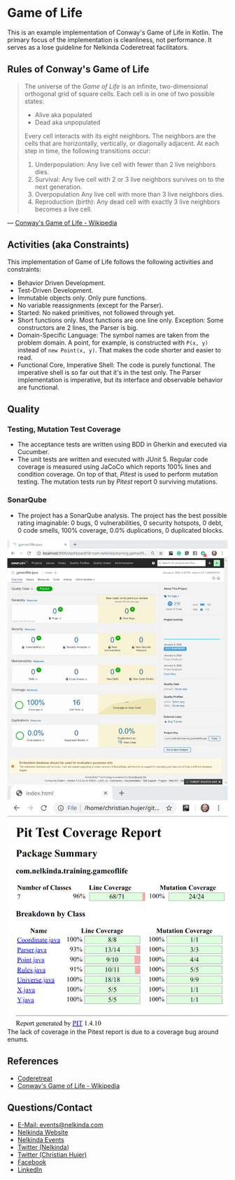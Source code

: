 # Game of Life

This is an example implementation of Conway's Game of Life in Kotlin.
The primary focus of the implementation is cleanliness, not performance.
It serves as a lose guideline for Nelkinda Coderetreat facilitators.

## Rules of Conway's Game of Life
> The universe of the _Game of Life_ is an infinite, two-dimensional orthogonal grid of square cells.
> Each cell is in one of two possible states:
> * Alive aka populated
> * Dead aka unpopulated
> 
> Every cell interacts with its eight neighbors.
> The neighbors are the cells that are horizontally, vertically, or diagonally adjacent.
> At each step in time, the following transitions occur:
> 1. Underpopulation: Any live cell with fewer than 2 live neighbors dies.
> 1. Survival: Any live cell with 2 or 3 live neighbors survives on to the next generation.
> 1. Overpopulation Any live cell with more than 3 live neighbors dies.
> 1. Reproduction (birth): Any dead cell with exactly 3 live neighbors becomes a live cell.

— [Conway's Game of Life - Wikipedia](https://en.wikipedia.org/wiki/Conway%27s_Game_of_Life)

## Activities (aka Constraints)
This implementation of Game of Life follows the following activities and constraints:
* Behavior Driven Development.
* Test-Driven Development.
* Immutable objects only.
  Only pure functions.
* No variable reassignments (except for the Parser).
* Started: No naked primitives, not followed through yet.
* Short functions only.
  Most functions are one line only.
  Exception: Some constructors are 2 lines, the Parser is big.
* Domain-Specific Language:
  The symbol names are taken from the problem domain.
  A point, for example, is constructed with `P(x, y)` instead of `new Point(x, y)`.
  That makes the code shorter and easier to read.
* Functional Core, Imperative Shell:
  The code is purely functional.
  The imperative shell is so far out that it's in the test only.
  The Parser implementation is imperative, but its interface and observable behavior are functional.

## Quality

### Testing, Mutation Test Coverage
- The acceptance tests are written using BDD in Gherkin and executed via Cucumber.
- The unit tests are written and executed with JUnit 5.
  Regular code coverage is measured using JaCoCo which reports 100% lines and condition coverage.
  On top of that, _Pitest_ is used to perform mutation testing.
  The mutation tests run by _Pitest_ report 0 surviving mutations. 

### SonarQube
- The project has a SonarQube analysis.
  The project has the best possible rating imaginable:
  0 bugs, 0 vulnerabilities, 0 security hotspots, 0 debt, 0 code smells, 100% coverage, 0.0% duplications, 0 duplicated blocks.

![SonarQube report](src/doc/images/GameOfLife_Sonar.png)
![Pitest report](src/doc/images/GameOfLife_Pitest.png)
The lack of coverage in the Pitest report is due to a coverage bug around enums.

## References
- [Coderetreat](https://www.coderetreat.org/)
- [Conway's Game of Life - Wikipedia](https://en.wikipedia.org/wiki/Conway%27s_Game_of_Life)

## Questions/Contact
* [E-Mail: events@nelkinda.com](mailto:events@nelkinda.com)
* [Nelkinda Website](https://nelkinda.com/)
* [Nelkinda Events](https://nelkinda.com/events/)
* [Twitter (Nelkinda)](https://twitter.com/nelkinda)
* [Twitter (Christian Hujer)](https://twitter.com/christianhujer)
* [Facebook](https://www.facebook.com/nelkinda/)
* [LinkedIn](https://www.linkedin.com/company/nelkinda/)
